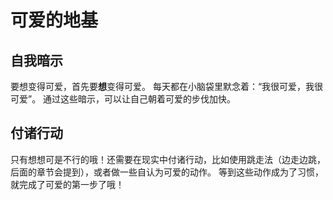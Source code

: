 # 可爱的地基

## 自我暗示

要想变得可爱，首先要**想**变得可爱。
每天都在小脑袋里默念着：“我很可爱，我很可爱”。
通过这些暗示，可以让自己朝着可爱的步伐加快。

## 付诸行动

只有想想可是不行的哦！还需要在现实中付诸行动，比如使用跳走法（边走边跳，后面的章节会提到），或者做一些自认为可爱的动作。
等到这些动作成为了习惯，就完成了可爱的第一步了哦！
